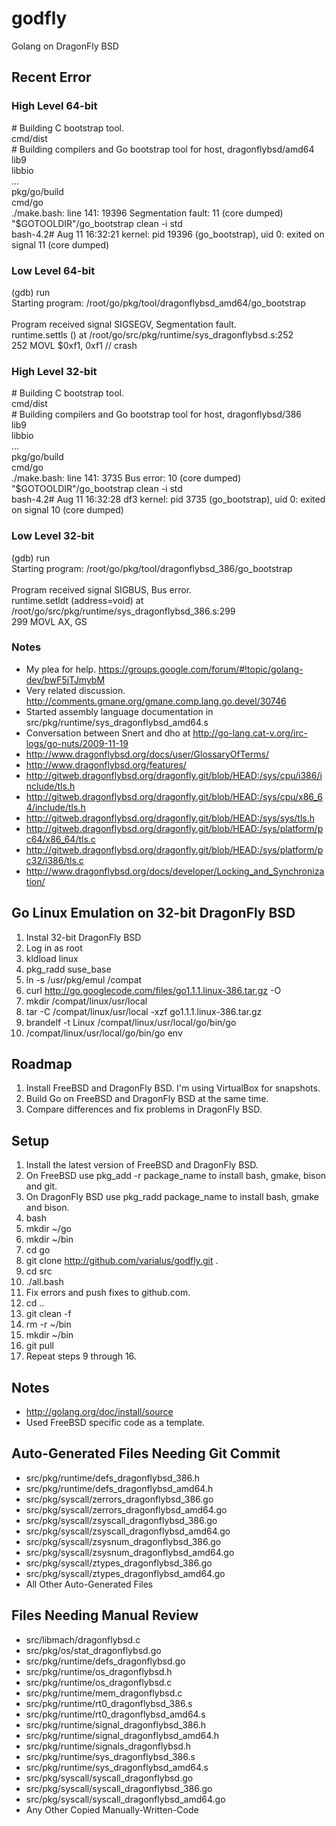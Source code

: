 godfly
======

Golang on DragonFly BSD

Recent Error
------------

### High Level 64-bit

\# Building C bootstrap tool.<br />
cmd/dist<br />
\# Building compilers and Go bootstrap tool for host, dragonflybsd/amd64<br />
lib9<br />
libbio<br />
...<br />
pkg/go/build<br />
cmd/go<br />
./make.bash: line 141: 19396 Segmentation fault: 11 (core dumped) "$GOTOOLDIR"/go_bootstrap clean -i std<br />
bash-4.2# Aug  11 16:32:21  kernel: pid 19396 (go_bootstrap), uid 0: exited on signal 11 (core dumped)

### Low Level 64-bit

(gdb) run<br />
Starting program: /root/go/pkg/tool/dragonflybsd_amd64/go_bootstrap<br />
<br />
Program received signal SIGSEGV, Segmentation fault.<br />
runtime.settls () at /root/go/src/pkg/runtime/sys_dragonflybsd.s:252<br />
252             MOVL    $0xf1, 0xf1  // crash

### High Level 32-bit

\# Building C bootstrap tool.<br />
cmd/dist<br />
\# Building compilers and Go bootstrap tool for host, dragonflybsd/386<br />
lib9<br />
libbio<br />
...<br />
pkg/go/build<br />
cmd/go<br />
./make.bash: line 141: 3735 Bus error: 10           (core dumped) "$GOTOOLDIR"/go_bootstrap clean -i std<br />
bash-4.2# Aug 11 16:32:28 df3 kernel: pid 3735 (go_bootstrap), uid 0: exited on signal 10 (core dumped)

### Low Level 32-bit

(gdb) run<br />
Starting program: /root/go/pkg/tool/dragonflybsd_386/go_bootstrap<br />
<br />
Program received signal SIGBUS, Bus error.<br />
runtime.setldt (address=void)
    at /root/go/src/pkg/runtime/sys_dragonflybsd_386.s:299<br />
299             MOVL    AX, GS

### Notes

* My plea for help. https://groups.google.com/forum/#!topic/golang-dev/bwF5jTJmybM
* Very related discussion. http://comments.gmane.org/gmane.comp.lang.go.devel/30746
* Started assembly language documentation in src/pkg/runtime/sys_dragonflybsd_amd64.s
* Conversation between Snert and dho at http://go-lang.cat-v.org/irc-logs/go-nuts/2009-11-19
* http://www.dragonflybsd.org/docs/user/GlossaryOfTerms/
* http://www.dragonflybsd.org/features/
* http://gitweb.dragonflybsd.org/dragonfly.git/blob/HEAD:/sys/cpu/i386/include/tls.h
* http://gitweb.dragonflybsd.org/dragonfly.git/blob/HEAD:/sys/cpu/x86_64/include/tls.h
* http://gitweb.dragonflybsd.org/dragonfly.git/blob/HEAD:/sys/sys/tls.h
* http://gitweb.dragonflybsd.org/dragonfly.git/blob/HEAD:/sys/platform/pc64/x86_64/tls.c
* http://gitweb.dragonflybsd.org/dragonfly.git/blob/HEAD:/sys/platform/pc32/i386/tls.c
* http://www.dragonflybsd.org/docs/developer/Locking_and_Synchronization/

Go Linux Emulation on 32-bit DragonFly BSD
------------------------------------------

1. Instal 32-bit DragonFly BSD
2. Log in as root
3. kldload linux
4. pkg_radd suse_base
5. ln -s /usr/pkg/emul /compat
6. curl http://go.googlecode.com/files/go1.1.1.linux-386.tar.gz -O
7. mkdir /compat/linux/usr/local
8. tar -C /compat/linux/usr/local -xzf go1.1.1.linux-386.tar.gz
9. brandelf -t Linux /compat/linux/usr/local/go/bin/go
10. /compat/linux/usr/local/go/bin/go env

Roadmap
-------

1. Install FreeBSD and DragonFly BSD. I'm using VirtualBox for snapshots.
2. Build Go on FreeBSD and DragonFly BSD at the same time.
3. Compare differences and fix problems in DragonFly BSD.

Setup
-----

1. Install the latest version of FreeBSD and DragonFly BSD.
2. On FreeBSD use pkg_add -r package_name to install bash, gmake, bison and git.
3. On DragonFly BSD use pkg_radd package_name to install bash, gmake and bison.
4. bash
5. mkdir ~/go
6. mkdir ~/bin
7. cd go
8. git clone http://github.com/varialus/godfly.git .
9. cd src
10. ./all.bash
11. Fix errors and push fixes to github.com.
12. cd ..
13. git clean -f
14. rm -r ~/bin
15. mkdir ~/bin
16. git pull
17. Repeat steps 9 through 16.

Notes
-----

* http://golang.org/doc/install/source
* Used FreeBSD specific code as a template.

Auto-Generated Files Needing Git Commit
---------------------------------------

* src/pkg/runtime/defs_dragonflybsd_386.h
* src/pkg/runtime/defs_dragonflybsd_amd64.h
* src/pkg/syscall/zerrors_dragonflybsd_386.go
* src/pkg/syscall/zerrors_dragonflybsd_amd64.go
* src/pkg/syscall/zsyscall_dragonflybsd_386.go
* src/pkg/syscall/zsyscall_dragonflybsd_amd64.go
* src/pkg/syscall/zsysnum_dragonflybsd_386.go
* src/pkg/syscall/zsysnum_dragonflybsd_amd64.go
* src/pkg/syscall/ztypes_dragonflybsd_386.go
* src/pkg/syscall/ztypes_dragonflybsd_amd64.go
* All Other Auto-Generated Files

Files Needing Manual Review
---------------------------

* src/libmach/dragonflybsd.c
* src/pkg/os/stat_dragonflybsd.go
* src/pkg/runtime/defs_dragonflybsd.go
* src/pkg/runtime/os_dragonflybsd.h
* src/pkg/runtime/os_dragonflybsd.c
* src/pkg/runtime/mem_dragonflybsd.c
* src/pkg/runtime/rt0_dragonflybsd_386.s
* src/pkg/runtime/rt0_dragonflybsd_amd64.s
* src/pkg/runtime/signal_dragonflybsd_386.h
* src/pkg/runtime/signal_dragonflybsd_amd64.h
* src/pkg/runtime/signals_dragonflybsd.h
* src/pkg/runtime/sys_dragonflybsd_386.s
* src/pkg/runtime/sys_dragonflybsd_amd64.s
* src/pkg/syscall/syscall_dragonflybsd.go
* src/pkg/syscall/syscall_dragonflybsd_386.go
* src/pkg/syscall/syscall_dragonflybsd_amd64.go
* Any Other Copied Manually-Written-Code
